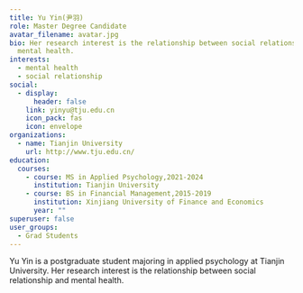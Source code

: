 ```yaml
---
title: Yu Yin(尹羽)
role: Master Degree Candidate
avatar_filename: avatar.jpg
bio: Her research interest is the relationship between social relationship and
  mental health.
interests:
  - mental health
  - social relationship
social:
  - display:
      header: false
    link: yinyu@tju.edu.cn
    icon_pack: fas
    icon: envelope
organizations:
  - name: Tianjin University
    url: http://www.tju.edu.cn/
education:
  courses:
    - course: MS in Applied Psychology,2021-2024
      institution: Tianjin University
    - course: BS in Financial Management,2015-2019
      institution: Xinjiang University of Finance and Economics
      year: ""
superuser: false
user_groups:
  - Grad Students
---
```

Yu Yin is a postgraduate student majoring in applied psychology at Tianjin University. Her research interest is the relationship between social relationship and mental health.